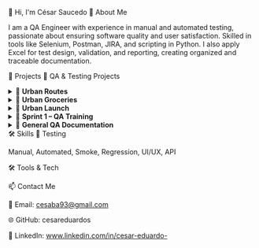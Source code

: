 👋 Hi, I'm César Saucedo
🚀 About Me

I am a QA Engineer with experience in manual and automated testing, passionate about ensuring software quality and user satisfaction.
Skilled in tools like Selenium, Postman, JIRA, and scripting in Python. I also apply Excel for test design, validation, and reporting, creating organized and traceable documentation.

📂 Projects
📝 QA & Testing Projects
<details> <summary>🔹 <b>Urban Routes</b></summary>

Identified UI bugs with the support of Figma and documented them in Jira.

Used Chrome DevTools to inspect layout, CSS, performance, and accessibility.

📄 Equivalence Classes – Excel

</details>
<details> <summary>🔹 <b>Urban Groceries</b></summary>

Detected front-end and back-end bugs through API testing with Postman and reported them in Jira.

Designed collections and assertions in Postman, validated responses and schemas.

Analyzed network requests and payloads with DevTools.

📄 Checklist & Test Cases – Excel

📄 Test Cases – Excel

</details>
<details> <summary>🔹 <b>Urban Launch</b></summary>

Tested the mobile app interface using Android Studio and tracked bugs in Jira.

Configured AVDs and used Logcat to capture traces and crashes.

</details>
<details> <summary>🔹 <b>Sprint 1 – QA Training</b></summary>

Documented and executed test cases as part of the first sprint in QA training.

Built Excel RTMs and organized execution.

Reported issues and tracked progress in Jira boards.

📄 Sprint 1 – Excel

</details>
<details> <summary>🔹 <b>General QA Documentation</b></summary>

Centralized checklists and test cases for regression, smoke, UI, and API testing.

Referenced Figma for UI/UX validation.

Used DevTools & Lighthouse for performance and accessibility checks.

📄 Checklist & Test Cases – Excel

</details>
🛠️ Skills
🧪 Testing

Manual, Automated, Smoke, Regression, UI/UX, API

🛠️ Tools & Tech


















📫 Contact Me

📧 Email: cesaba93@gmail.com

🌐 GitHub: cesareduardos

💼 LinkedIn: www.linkedin.com/in/cesar-eduardo-
